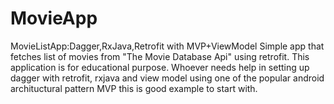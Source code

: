 # MovieApp
MovieListApp:Dagger,RxJava,Retrofit with MVP+ViewModel
Simple app that fetches list of movies from "The Movie Database Api" using retrofit. This application is for educational purpose. 
Whoever needs help in setting up dagger with retrofit, rxjava and view model using one of the popular android archituctural pattern MVP
this is good example to start with.
